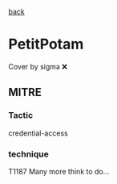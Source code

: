 [back](../index.md)
# PetitPotam
Cover by sigma :x: 
## MITRE
### Tactic
credential-access
### technique
T1187
Many more think to do...